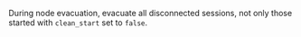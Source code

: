 During node evacuation, evacuate all disconnected sessions, not only those started with `clean_start` set to `false`.
